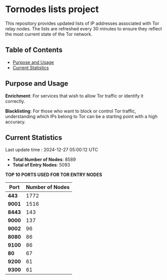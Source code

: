 # Tornodes lists project

This repository provides updated lists of IP addresses associated with Tor relay nodes. The lists are refreshed every 30 minutes to ensure they reflect the most current state of the Tor network.

## Table of Contents

- [Purpose and Usage](#purpose-and-usage)
- [Current Statistics](#current-statistics)


## Purpose and Usage

**Enrichment**: For services that wish to allow Tor traffic or identify it correctly.

**Blacklisting**: For those who want to block or control Tor traffic, understanding which IPs belong to Tor can be a starting point with a high accuracy.

## Current Statistics

Last update time : 2024-12-27 05:00:12 UTC

- **Total Number of Nodes**: 8589
- **Total of Entry Nodes**: 5093

**TOP 10 PORTS USED FOR TOR ENTRY NODES**

| **Port** | **Number of Nodes** |
|------|-----------------|
| **443**   | 1772  |
| **9001**   | 1516  |
| **8443**   | 143  |
| **9000**   | 137  |
| **9002**   | 96  |
| **8080**   | 86  |
| **9100**   | 86  |
| **80**   | 67  |
| **9200**   | 61  |
| **9300**   | 61  |

